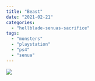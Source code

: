 ```yaml
---
title: "Beast"
date: "2021-02-21"
categories: 
  - "hellblade-senuas-sacrifice"
tags: 
  - "monsters"
  - "playstation"
  - "ps4"
  - "senua"
---
```


[![](images/Hellblade_-Senuas-Sacrifice™_20210220165032-Beast-scaled-1.jpg)](http://davidpeach.co.uk/wp-content/uploads/2021/02/Hellblade_-Senuas-Sacrifice™_20210220165032-Beast-scaled-1.jpg)
